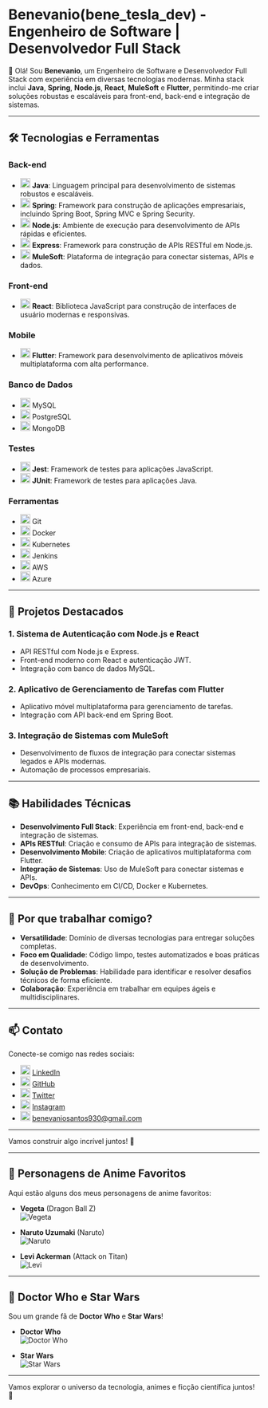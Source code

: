 # **Benevanio(bene_tesla_dev) - Engenheiro de Software | Desenvolvedor Full Stack**

👋 Olá! Sou **Benevanio**, um Engenheiro de Software e Desenvolvedor Full Stack com experiência em diversas tecnologias modernas. Minha stack inclui **Java**, **Spring**, **Node.js**, **React**, **MuleSoft** e **Flutter**, permitindo-me criar soluções robustas e escaláveis para front-end, back-end e integração de sistemas.

---

## 🛠️ **Tecnologias e Ferramentas**

### Back-end
- <img src="https://img.icons8.com/color/48/000000/java-coffee-cup-logo.png" alt="Java" width="20"/> **Java**: Linguagem principal para desenvolvimento de sistemas robustos e escaláveis.
- <img src="https://img.icons8.com/color/48/000000/spring-logo.png" alt="Spring" width="20"/> **Spring**: Framework para construção de aplicações empresariais, incluindo Spring Boot, Spring MVC e Spring Security.
- <img src="https://img.icons8.com/color/48/000000/nodejs.png" alt="Node.js" width="20"/> **Node.js**: Ambiente de execução para desenvolvimento de APIs rápidas e eficientes.
- <img src="https://img.icons8.com/color/48/000000/express.png" alt="Express" width="20"/> **Express**: Framework para construção de APIs RESTful em Node.js.
- <img src="https://img.icons8.com/color/48/000000/mulesoft.png" alt="MuleSoft" width="20"/> **MuleSoft**: Plataforma de integração para conectar sistemas, APIs e dados.

### Front-end
- <img src="https://img.icons8.com/color/48/000000/react-native.png" alt="React" width="20"/> **React**: Biblioteca JavaScript para construção de interfaces de usuário modernas e responsivas.

### Mobile
- <img src="https://img.icons8.com/color/48/000000/flutter.png" alt="Flutter" width="20"/> **Flutter**: Framework para desenvolvimento de aplicativos móveis multiplataforma com alta performance.

### Banco de Dados
- <img src="https://img.icons8.com/color/48/000000/mysql-logo.png" alt="MySQL" width="20"/> MySQL  
- <img src="https://cdn.jsdelivr.net/gh/devicons/devicon@latest/icons/postgresql/postgresql-original-wordmark.svg" width="20"/> PostgreSQL  
- <img src="https://img.icons8.com/color/48/000000/mongodb.png" alt="MongoDB" width="20"/> MongoDB

### Testes
- <img src="https://img.icons8.com/external-tal-revivo-shadow-tal-revivo/32/external-jest-can-collect-code-coverage-information-from-entire-projects-logo-shadow-tal-revivo.png" alt="Jest" width="20"/> **Jest**: Framework de testes para aplicações JavaScript.
-  <img src="https://cdn.jsdelivr.net/gh/devicons/devicon@latest/icons/junit/junit-original.svg" width="20" /> **JUnit**: Framework de testes para aplicações Java.

### Ferramentas
- <img src="https://img.icons8.com/color/48/000000/git.png" alt="Git" width="20"/> Git  
- <img src="https://img.icons8.com/color/48/000000/docker.png" alt="Docker" width="20"/> Docker  
- <img src="https://img.icons8.com/color/48/000000/kubernetes.png" alt="Kubernetes" width="20"/> Kubernetes  
- <img src="https://img.icons8.com/color/48/000000/jenkins.png" alt="Jenkins" width="20"/> Jenkins  
- <img src="https://img.icons8.com/color/48/000000/amazon-web-services.png" alt="AWS" width="20"/> AWS  
- <img src="https://cdn.jsdelivr.net/gh/devicons/devicon@latest/icons/azure/azure-original.svg" width="20"/> Azure  

---

## 🚀 **Projetos Destacados**

### 1. **Sistema de Autenticação com Node.js e React**
   - API RESTful com Node.js e Express.
   - Front-end moderno com React e autenticação JWT.
   - Integração com banco de dados MySQL.

### 2. **Aplicativo de Gerenciamento de Tarefas com Flutter**
   - Aplicativo móvel multiplataforma para gerenciamento de tarefas.
   - Integração com API back-end em Spring Boot.

### 3. **Integração de Sistemas com MuleSoft**
   - Desenvolvimento de fluxos de integração para conectar sistemas legados e APIs modernas.
   - Automação de processos empresariais.

---

## 📚 **Habilidades Técnicas**

- **Desenvolvimento Full Stack**: Experiência em front-end, back-end e integração de sistemas.  
- **APIs RESTful**: Criação e consumo de APIs para integração de sistemas.  
- **Desenvolvimento Mobile**: Criação de aplicativos multiplataforma com Flutter.  
- **Integração de Sistemas**: Uso de MuleSoft para conectar sistemas e APIs.  
- **DevOps**: Conhecimento em CI/CD, Docker e Kubernetes.  

---

## 🌟 **Por que trabalhar comigo?**

- **Versatilidade**: Domínio de diversas tecnologias para entregar soluções completas.  
- **Foco em Qualidade**: Código limpo, testes automatizados e boas práticas de desenvolvimento.  
- **Solução de Problemas**: Habilidade para identificar e resolver desafios técnicos de forma eficiente.  
- **Colaboração**: Experiência em trabalhar em equipes ágeis e multidisciplinares.  

---

## 📫 **Contato**

Conecte-se comigo nas redes sociais:

- <img src="https://img.icons8.com/color/48/000000/linkedin.png" alt="LinkedIn" width="20"/> [LinkedIn](https://www.linkedin.com/in/bene-tesla/)  
- <img src="https://img.icons8.com/color/48/000000/github.png" alt="GitHub" width="20"/> [GitHub](https://github.com/Benevanio)  
- <img src="https://img.icons8.com/color/48/000000/twitter.png" alt="Twitter" width="20"/> [Twitter](https://x.com/BenevanioS)  
- <img src="https://img.icons8.com/color/48/000000/instagram.png" alt="Instagram" width="20"/> [Instagram](https://www.instagram.com/bene_tesla_dev/)  
- <img src="https://img.icons8.com/color/48/000000/gmail.png" alt="E-mail" width="20"/> benevaniosantos930@gmail.com  

---

Vamos construir algo incrível juntos! 🚀

---

## 🎌 **Personagens de Anime Favoritos**

Aqui estão alguns dos meus personagens de anime favoritos:

- **Vegeta** (Dragon Ball Z)  
  ![Vegeta](https://media4.giphy.com/media/v1.Y2lkPTc5MGI3NjExMWdzMmMwcjY3bHNtb2thbjN1dHVvN3BhNWo4eHlhbWo3OWdpcnRjdCZlcD12MV9pbnRlcm5hbF9naWZfYnlfaWQmY3Q9Zw/At8TemfUYhemteTDDN/giphy.gif)

- **Naruto Uzumaki** (Naruto)  
  ![Naruto](https://media.giphy.com/media/IO2ICudgtBjby/giphy.gif?cid=ecf05e477er833ud1hzd3rezpg3d9q5bfil111566qtybayt&ep=v1_gifs_search&rid=giphy.gif&ct=g)

- **Levi Ackerman** (Attack on Titan)  
  ![Levi](https://media.giphy.com/media/A91yGpQJyBnUY/giphy.gif?cid=790b76111g67iupbz384h6uxdbiil6bktbgtfrqkm0jpe8gd&ep=v1_gifs_search&rid=giphy.gif&ct=g)



---

## 🚀 **Doctor Who e Star Wars**

Sou um grande fã de **Doctor Who** e **Star Wars**!

- **Doctor Who**  
  ![Doctor Who](https://media.giphy.com/media/v1.Y2lkPTc5MGI3NjExa2w0bjFqZDNodHh5MnU3bTJyMGQ1Njc2aHF1NnJsa29tZXUxNDFoaSZlcD12MV9naWZzX3NlYXJjaCZjdD1n/pbcDD97P5RYDm/giphy.gif)

- **Star Wars**  
  ![Star Wars](https://media.giphy.com/media/11cFgJK4tK4Jpu/giphy.gif?cid=790b7611mx205e8u8tsp61og5jo2s13glhcoaroyst542y84&ep=v1_gifs_search&rid=giphy.gif&ct=g)

---

Vamos explorar o universo da tecnologia, animes e ficção científica juntos! 🌌
